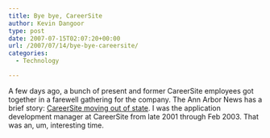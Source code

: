 ```yaml
---
title: Bye bye, CareerSite
author: Kevin Dangoor
type: post
date: 2007-07-15T02:07:20+00:00
url: /2007/07/14/bye-bye-careersite/
categories:
  - Technology

---
```

A few days ago, a bunch of present and former CareerSite employees got together in a farewell gathering for the company. The Ann Arbor News has a brief story: [CareerSite moving out of state][1]. I was the application development manager at CareerSite from late 2001 through Feb 2003. That was an, um, interesting time.

 [1]: http://blog.mlive.com/annarbornews/2007/07/careersite_moving_out_of_state.html